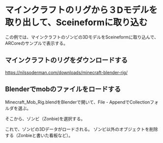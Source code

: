 # マインクラフトのリグから３Dモデルを取り出して、Sceineformに取り込む

この例では、マインクラフトのゾンビの3DモデルをSceineformに取り込んで、ARCoreのサンプルで表示する。

## マインクラフトのリグをダウンロードする

https://nilssoderman.com/downloads/minecraft-blender-rig/

## Blenderでmobのファイルをロードする
Minecraft_Mob_Rig.blendをBlenderで開いて、File - AppendでCollectionフォルダを選ぶ。

そこから、ゾンビ（Zonbie)を選択する。

これで、ゾンビの3Dデータがロードされる。
ゾンビ以外のオブジェクトを削除する（Zonbieと書いた看板など）。

